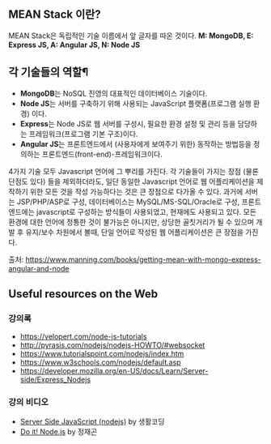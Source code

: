 
## MEAN Stack 이란?
MEAN Stack은 독립적인 기술 이름에서 앞 글자를 따온 것이다.
**M: MongoDB, E: Express JS, A: Angular JS, N: Node JS**

## 각 기술들의 역할¶
- **MongoDB**는 NoSQL 진영의 대표적인 데이터베이스 기술이다.
- **Node JS**는 서버를 구축하기 위해 사용되는 JavaScript 플랫폼(프로그램 실행 환경) 이다.
- **Express**는 Node JS로 웹 서버를 구성시, 필요한 환경 설정 및 관리 등을 담당하는 프레임워크(프로그램 기본 구조)이다.
- **Angular JS**는 프론트엔드에서 (사용자에게 보여주기 위한) 동작하는 방법등을 정의하는 프론트엔드(front-end)-프레임워크이다. 

4가지 기술 모두 Javascript 언어에 그 뿌리를 가진다. 각 기술들이 가지는 장점 (물론 단점도 있다) 들을 제외하더라도, 일단 동일한 Javascript 언어로 웹 어플리케이션을 제작하기 위한 모든 것을 작성 가능하다는 것은 큰 장점으로 다가올 수 있다. 과거에 서버는 JSP/PHP/ASP로 구성, 데이터베이스는 MySQL/MS-SQL/Oracle로 구성, 프론트엔드에는 javascript로 구성하는 방식들이 사용되었고, 현재에도 사용되고 있다. 모든 환경에 대한 언어에 정통한 것이 불가능은 아니지만, 상당한 골칫거리가 될 수 있으며 개발 후 유지/보수 차원에서 볼때, 단일 언어로 작성된 웹 어플리케이션은 큰 장점을 가진다.

출처: https://www.manning.com/books/getting-mean-with-mongo-express-angular-and-node

## Useful resources on the Web
### 강의록
- https://velopert.com/node-js-tutorials
- http://pyrasis.com/nodejs/nodejs-HOWTO/#websocket
- https://www.tutorialspoint.com/nodejs/index.htm
- https://www.w3schools.com/nodejs/default.asp
- https://developer.mozilla.org/en-US/docs/Learn/Server-side/Express_Nodejs

### 강의 비디오
- [Server Side JavaScript (nodejs)](https://www.youtube.com/watch?v=60zErcCmBfM&list=PLuHgQVnccGMBnrdKRODJmbH7UZ2A48LBK&index=2)  by 생활코딩
- [Do it! Node.js](https://www.youtube.com/watch?v=EfPHkuFujMY&list=PLG7te9eYUi7tHH-hJ2yzBJ9h6dwBu1FUy)  by 정재곤
